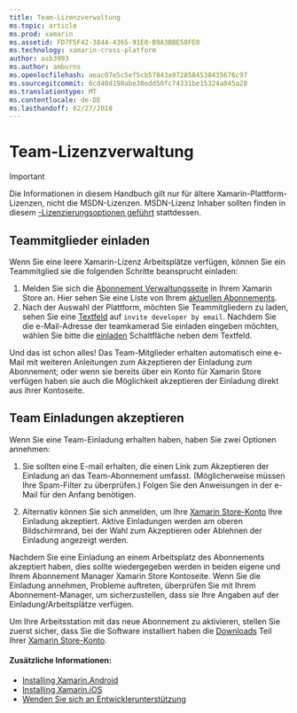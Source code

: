 ```yaml
---
title: Team-Lizenzverwaltung
ms.topic: article
ms.prod: xamarin
ms.assetid: FD7F5F42-3844-4365-91E0-B9A3BBE58FE0
ms.technology: xamarin-cross-platform
author: asb3993
ms.author: amburns
ms.openlocfilehash: aeac07e5c5ef5cb57843a9728584538435676c97
ms.sourcegitcommit: 6cd40d190abe38edd50fc74331be15324a845a28
ms.translationtype: MT
ms.contentlocale: de-DE
ms.lasthandoff: 02/27/2018
---
```

# <a name="team-license-management"></a>Team-Lizenzverwaltung

> [!IMPORTANT]
> Die Informationen in diesem Handbuch gilt nur für ältere Xamarin-Plattform-Lizenzen, nicht die MSDN-Lizenzen. MSDN-Lizenz Inhaber sollten finden in diesem [-Lizenzierungsoptionen geführt](~/cross-platform/get-started/requirements.md) stattdessen.


## <a name="inviting-team-members"></a>Teammitglieder einladen
Wenn Sie eine leere Xamarin-Lizenz Arbeitsplätze verfügen, können Sie ein Teammitglied sie die folgenden Schritte beansprucht einladen:

1.  Melden Sie sich die [Abonnement Verwaltungsseite](https://store.xamarin.com/account/my/subscription) in Ihrem Xamarin Store an. Hier sehen Sie eine Liste von Ihrem [aktuellen Abonnements](http://screencast.com/t/BdOamw5Z).
2.  Nach der Auswahl der Plattform, möchten Sie Teammitgliedern zu laden, sehen Sie eine [Textfeld](http://screencast.com/t/APdCrwaN) auf `invite developer by email`. Nachdem Sie die e-Mail-Adresse der teamkamerad Sie einladen eingeben möchten, wählen Sie bitte die [einladen](http://screencast.com/t/vjQAIBpT) Schaltfläche neben dem Textfeld.

Und das ist schon alles! Das Team-Mitglieder erhalten automatisch eine e-Mail mit weiteren Anleitungen zum Akzeptieren der Einladung zum Abonnement; oder wenn sie bereits über ein Konto für Xamarin Store verfügen haben sie auch die Möglichkeit akzeptieren der Einladung direkt aus ihrer Kontoseite.

## <a name="accepting-team-invitations"></a>Team Einladungen akzeptieren
Wenn Sie eine Team-Einladung erhalten haben, haben Sie zwei Optionen annehmen:

1.  Sie sollten eine E-mail erhalten, die einen Link zum Akzeptieren der Einladung an das Team-Abonnement umfasst. (Möglicherweise müssen Ihre Spam-Filter zu überprüfen.) Folgen Sie den Anweisungen in der e-Mail für den Anfang benötigen. 

2.  Alternativ können Sie sich anmelden, um Ihre [Xamarin Store-Konto](http://store.xamarin.com/account/my/subscription) Ihre Einladung akzeptiert. Aktive Einladungen werden am oberen Bildschirmrand, bei der Wahl zum Akzeptieren oder Ablehnen der Einladung angezeigt werden.

Nachdem Sie eine Einladung an einem Arbeitsplatz des Abonnements akzeptiert haben, dies sollte wiedergegeben werden in beiden eigene und Ihrem Abonnement Manager Xamarin Store Kontoseite. Wenn Sie die Einladung annehmen, Probleme auftreten, überprüfen Sie mit Ihrem Abonnement-Manager, um sicherzustellen, dass sie Ihre Angaben auf der Einladung/Arbeitsplätze verfügen.

Um Ihre Arbeitsstation mit das neue Abonnement zu aktivieren, stellen Sie zuerst sicher, dass Sie die Software installiert haben die [Downloads](https://store.xamarin.com/account/my/subscription/downloads) Teil Ihrer [Xamarin Store-Konto](http://store.xamarin.com/account/my/subscription).

#### <a name="additional-information"></a>Zusätzliche Informationen:

-   [Installing Xamarin.Android](~/android/get-started/installation/index.md)
-   [Installing Xamarin.iOS](~/ios/get-started/installation/index.md)
-   [Wenden Sie sich an Entwicklerunterstützung](http://xamarin.com/support)
